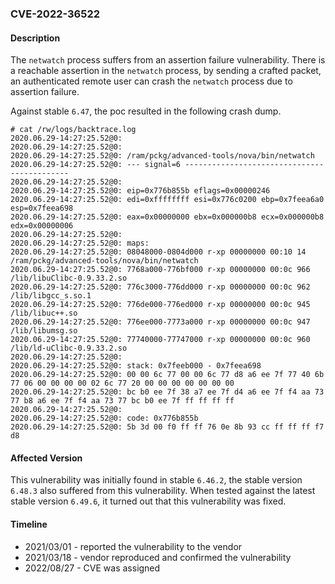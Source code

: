 ### CVE-2022-36522

#### Description

The `netwatch` process suffers from an assertion failure vulnerability. There is a reachable assertion in the `netwatch` process, by sending a crafted packet, an authenticated remote user can crash the `netwatch` process due to assertion failure.

Against stable `6.47`, the poc resulted in the following crash dump.

```shell
# cat /rw/logs/backtrace.log 
2020.06.29-14:27:25.52@0: 
2020.06.29-14:27:25.52@0: 
2020.06.29-14:27:25.52@0: /ram/pckg/advanced-tools/nova/bin/netwatch
2020.06.29-14:27:25.52@0: --- signal=6 --------------------------------------------
2020.06.29-14:27:25.52@0: 
2020.06.29-14:27:25.52@0: eip=0x776b855b eflags=0x00000246
2020.06.29-14:27:25.52@0: edi=0xffffffff esi=0x776c0200 ebp=0x7feea6a0 esp=0x7feea698
2020.06.29-14:27:25.52@0: eax=0x00000000 ebx=0x000000b8 ecx=0x000000b8 edx=0x00000006
2020.06.29-14:27:25.52@0: 
2020.06.29-14:27:25.52@0: maps:
2020.06.29-14:27:25.52@0: 08048000-0804d000 r-xp 00000000 00:10 14         /ram/pckg/advanced-tools/nova/bin/netwatch
2020.06.29-14:27:25.52@0: 7768a000-776bf000 r-xp 00000000 00:0c 966        /lib/libuClibc-0.9.33.2.so
2020.06.29-14:27:25.52@0: 776c3000-776dd000 r-xp 00000000 00:0c 962        /lib/libgcc_s.so.1
2020.06.29-14:27:25.52@0: 776de000-776ed000 r-xp 00000000 00:0c 945        /lib/libuc++.so
2020.06.29-14:27:25.52@0: 776ee000-7773a000 r-xp 00000000 00:0c 947        /lib/libumsg.so
2020.06.29-14:27:25.52@0: 77740000-77747000 r-xp 00000000 00:0c 960        /lib/ld-uClibc-0.9.33.2.so
2020.06.29-14:27:25.52@0: 
2020.06.29-14:27:25.52@0: stack: 0x7feeb000 - 0x7feea698 
2020.06.29-14:27:25.52@0: 00 00 6c 77 00 00 6c 77 d8 a6 ee 7f 77 40 6b 77 06 00 00 00 00 02 6c 77 20 00 00 00 00 00 00 00 
2020.06.29-14:27:25.52@0: bc b0 ee 7f 38 a7 ee 7f d4 a6 ee 7f f4 aa 73 77 b8 a6 ee 7f f4 aa 73 77 bc b0 ee 7f ff ff ff ff 
2020.06.29-14:27:25.52@0: 
2020.06.29-14:27:25.52@0: code: 0x776b855b
2020.06.29-14:27:25.52@0: 5b 3d 00 f0 ff ff 76 0e 8b 93 cc ff ff ff f7 d8
```

#### Affected Version

This vulnerability was initially found in stable  `6.46.2`, the stable version `6.48.3` also suffered from this vulnerability. When tested against the latest stable version `6.49.6`, it turned out that this vulnerability was fixed.

#### Timeline

+ 2021/03/01 - reported the vulnerability to the vendor
+ 2021/03/18 - vendor reproduced and confirmed the vulnerability
+ 2022/08/27 - CVE was assigned
